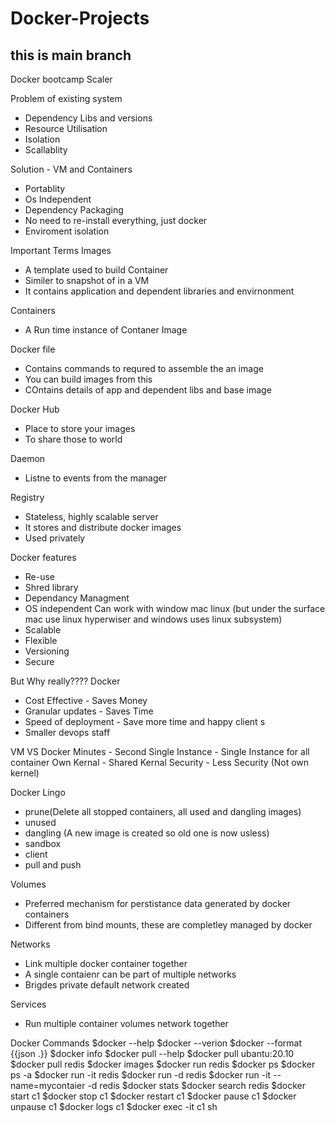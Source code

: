 # Docker-Projects
## this is main branch
Docker bootcamp Scaler 

Problem of existing system
 - Dependency Libs and versions
 - Resource Utilisation 
 - Isolation 
 - Scallablity 


Solution - VM and Containers  
  - Portablity 
  - Os Independent 
  - Dependency Packaging 
  - No need to re-install everything, just docker 
  - Enviroment isolation 

Important Terms
Images 
 - A template used to build Container 
 - Similer to snapshot of in a VM
 - It contains application and dependent libraries and envirnonment 

Containers
 -  A Run time instance of Contaner Image 

Docker file 
 - Contains commands to requred to assemble the an image
 - You can build images from this
 - COntains details of app and dependent libs and base image


Docker Hub 
 - Place to store your images 
 - To share those to world 

Daemon 
 -  Listne to events from the manager 


Registry 
 -  Stateless, highly scalable server 
 -  It stores and distribute docker images 
 -  Used privately 


Docker features 
 -  Re-use
 -  Shred library 
 -  Dependancy Managment 
 -  OS independent 
    Can work with window mac linux (but under the surface mac use linux hyperwiser and windows uses linux subsystem)
 -  Scalable 
 -  Flexible 
 -  Versioning
 -  Secure 
 
 But Why really???? Docker 
  - Cost Effective - Saves Money 
  - Granular updates - Saves Time
  - Speed of deployment - Save more time and happy client s
  - Smaller devops staff

VM VS Docker 
Minutes - Second 
Single Instance - Single Instance for all container 
Own Kernal - Shared Kernal
Security - Less Security (Not own kernel)


Docker Lingo
 - prune(Delete all stopped containers, all used and dangling images) 
 - unused 
 - dangling (A new image is created so old one is now usless)
 - sandbox 
 - client 
 - pull and push 
 
 Volumes 
  - Preferred mechanism for perstistance data generated by docker containers 
  - Different from bind mounts, these are completley managed by docker 

Networks 
  -  Link multiple docker container together
  -  A single contaienr can be part of multiple networks 
  -  Brigdes private default network created 

Services 
  - Run multiple container volumes network together 









Docker Commands 
$docker --help
$docker --verion 
$docker --format {{json .}}
$docker info
$docker pull --help
$docker pull ubantu:20.10
$docker pull redis
$docker images 
$docker run redis
$docker ps 
$docker ps -a 
$docker run -it redis
$docker run -d redis
$docker run -it --name=mycontaier -d redis 
$docker stats
$docker search redis 
$docker start c1
$docker stop c1
$docker restart c1
$docker pause c1
$docker unpause c1
$docker logs c1
$docker exec -it c1 sh 
